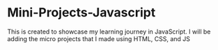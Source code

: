 # Mini-Projects-Javascript
This is created to showcase my learning journey in JavaScript. I will be adding the micro projects that I made using HTML, CSS, and JS
